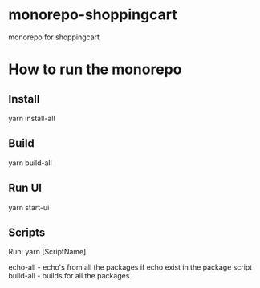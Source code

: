 # monorepo-shoppingcart
monorepo for shoppingcart

# How to run the monorepo
## Install
 yarn install-all

## Build
 yarn build-all

## Run UI
 yarn start-ui

## Scripts
 Run: yarn [ScriptName]

 echo-all - echo's from all the packages if echo exist in the package script
 build-all - builds for all the packages
